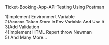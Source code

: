 Ticket-Booking-App-API-Testing Using Postman <br />
 
1)Implement Environment Variable <br />
2)Access Token Store in Env Variable And Use it <br />
3)Add Validation <br />
4)Implement HTML Report throw Newman <br />
5) And Many More... <br />
